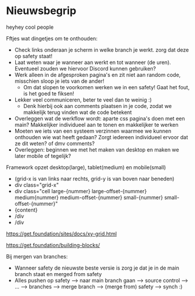 # Nieuwsbegrip

heyhey cool people 

Fftjes wat dingetjes om te onthouden:
- Check links onderaan je scherm in welke branch je werkt. zorg dat deze op safety staat!
- Laat weten waar je wanneer aan werkt en tot wanneer (de uren). Eventueel zouden we hiervoor Discord kunnen gebruiken?
- Werk alleen in de afgesproken pagina's en zit niet aan random code, misschien sloop je iets van de ander!
    - Om dat slopen te voorkomen werken we in een safety! Gaat het fout, is het goed te fiksen!
- Lekker veel communiceren, beter te veel dan te weinig :)
    - Denk hierbij ook aan comments plaatsen in je code, zodat we makkelijk terug vinden wat de code betekent
- Overleggen wat de werkflow wordt: aparte css pagina's doen met een main? Makkelijker individueel aan te tonen en makkelijker te werken
- Moeten we iets van een systeem verzinnen waarmee we kunnen onthouden wie wat heeft gedaan? Zorgt iedereen individueel ervoor dat ze dit weten? of dmv comments?
- Overleggen: beginnen we met het maken van desktop en maken we later mobile of tegelijk? 

Framework opzet desktop(large), tablet(medium) en mobile(small)
- (grid-x is van links naar rechts, grid-y is van boven naar beneden)
- div class="grid-x"
- div class="cell large-{nummer} large-offset-{nummer} medium{nummer} medium-offset-{nummer} small-{nummer} small-offset-{nummer}"
- {content}
- /div
- /div

https://get.foundation/sites/docs/xy-grid.html

https://get.foundation/building-blocks/

Bij mergen van branches: 
- Wanneer safety de nieuwste beste versie is zorg je dat je in de main branch staat en merged from safety
- Alles pushen op safety --> naar main branch gaan -->  source control --> ... --> branches --> merge branch --> (merge from) safety --> synch :)
